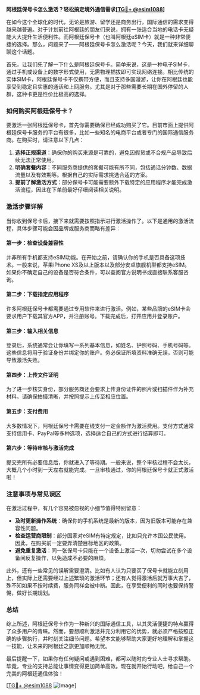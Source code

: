 **阿根廷保号卡怎么激活？轻松搞定境外通信需求[[TG💪+ @esim1088](https://t.me/s/esim1088)]**

在如今这个全球化的时代，无论是旅游、留学还是商务出行，国际通信的需求变得越来越普遍。对于计划前往阿根廷的朋友们来说，拥有一张适合当地的电话卡无疑能大大提升生活便利性。而阿根廷保号卡（也叫阿根廷eSIM卡）就是一种非常便捷的选择。那么，问题来了——阿根廷保号卡怎么激活呢？今天，我们就来详细聊聊这个话题。

首先，让我们先了解一下什么是阿根廷保号卡。简单来说，这是一种电子SIM卡，通过手机或设备上的数字形式使用，无需物理插拔即可实现网络连接。相比传统的实体SIM卡，阿根廷保号卡不仅携带方便，而且支持多国漫游，让你在阿根廷也能享受到稳定且实惠的通话和上网服务。尤其是对于那些需要长期在国外停留的人群，这种卡更是性价比极高的选择。

### 如何购买阿根廷保号卡？

要激活一张阿根廷保号卡，首先你需要确保已经成功购买了它。目前市面上提供阿根廷保号卡服务的平台有很多，比如一些知名的电商平台或者专门的国际通信服务商。在购买时，请注意以下几点：

1. **选择正规渠道**：确保你的购买来源是可靠的，避免因假货或不合规产品导致后续无法正常使用。
2. **明确套餐内容**：不同服务商提供的套餐可能有所不同，包括通话分钟数、数据流量以及有效期等。根据自己的实际需求挑选合适的方案。
3. **提前了解激活方式**：部分保号卡可能需要额外下载特定的应用程序才能完成激活流程，因此在下单前最好仔细阅读相关说明。

### 激活步骤详解

当你收到保号卡后，接下来就需要按照指示进行激活操作了。以下是通用的激活流程，具体步骤可能会因品牌或服务商而略有差异：

#### 第一步：检查设备兼容性
并非所有手机都支持eSIM功能。在开始之前，请确认你的手机是否具备这项技术。一般来说，苹果iPhone XS及以上版本以及部分安卓旗舰机型都支持eSIM。如果你不确定自己的设备是否符合条件，可以查阅官方说明书或直接联系客服咨询。

#### 第二步：下载指定应用程序
许多阿根廷保号卡都需要通过专用软件来进行激活。例如，某些品牌的eSIM卡会要求用户下载其官方APP，并注册账号。下载完成后，打开应用并登录账户。

#### 第三步：输入相关信息
登录后，系统通常会让你填写一系列基本信息，如姓名、护照号码、手机号码等。这些信息将用于验证身份并绑定你的账户。务必保证所填资料准确无误，否则可能导致激活失败。

#### 第四步：上传文件证明
为了进一步核实身份，部分服务商还会要求上传身份证件的照片或扫描件作为补充材料。请确保拍摄清晰，并按照提示上传至相应位置。

#### 第五步：支付费用
大多数情况下，阿根廷保号卡需要在线支付一定金额作为激活费用。支付方式通常支持信用卡、PayPal等多种选项，选择适合自己的方式进行结算即可。

#### 第六步：等待审核与激活完成
提交完所有必要信息后，你就进入了等待期。一般来说，整个审核过程不会太长，大概几个小时到一天左右就能完成。一旦审核通过，你的阿根廷保号卡就正式激活啦！

### 注意事项与常见误区

在激活过程中，有几个容易被忽视的小细节值得特别留意：

- **及时更新操作系统**：确保你的手机系统是最新的版本，因为旧版本可能存在兼容性问题。
- **检查运营商限制**：部分国家对eSIM有特定规定，比如只允许本国公民使用。因此，在购买前一定要弄清楚目标地区的政策。
- **避免重复激活**：同一张保号卡只能在一个设备上激活一次，切勿尝试在多个设备间反复操作，以免造成不必要的麻烦。

此外，还有一些常见的误解需要澄清。比如有人认为只要买了保号卡就能立刻用上，但实际上还需要经过上述繁琐的激活环节；还有人觉得激活后就万事大吉了，殊不知如果不按时续费，服务同样会被中断。因此，在享受便利的同时也要保持警惕，做好长期规划。

### 总结

综上所述，阿根廷保号卡作为一种新兴的国际通信工具，以其灵活便捷的特点赢得了众多用户的青睐。然而，要想顺利激活并充分利用它的优势，就必须严格按照正确的步骤执行，并时刻关注细节问题。希望本文能够帮助大家更好地理解和掌握这一技能，让未来的阿根廷之旅更加顺畅无忧。

最后提醒一下，如果你有任何疑问或遇到困难，都可以随时向专业人士寻求帮助。毕竟，专业的支持总能让事情变得更加简单高效。现在就开始行动吧，给自己一个完美的阿根廷通信体验！

[[TG💪+ @esim1088](https://t.me/s/esim1088) ![Image](https://i.postimg.cc/4NQfJmqS/Snipaste-2025-05-13-00-14-12.png)]